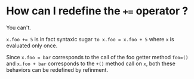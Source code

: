 # How can I redefine the `+=` operator ?

You can't.

`x.foo += 5` is in fact syntaxic sugar `to x.foo = x.foo + 5` where `x` is evaluated only once.

Since `x.foo = bar` corresponds to the call of the foo getter method `foo=()` and `x.foo + bar` corresponds to the `+()` method call on `x`, both these behaviors can be redefined by refinment.
